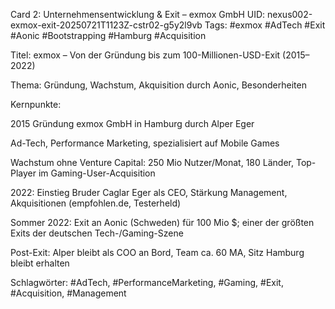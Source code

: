 Card 2: Unternehmensentwicklung & Exit – exmox GmbH
UID: nexus002-exmox-exit-20250721T1123Z-cstr02-g5y2l9vb
Tags: #exmox #AdTech #Exit #Aonic #Bootstrapping #Hamburg #Acquisition

Titel: exmox – Von der Gründung bis zum 100-Millionen-USD-Exit (2015–2022)

Thema: Gründung, Wachstum, Akquisition durch Aonic, Besonderheiten

Kernpunkte:

2015 Gründung exmox GmbH in Hamburg durch Alper Eger

Ad-Tech, Performance Marketing, spezialisiert auf Mobile Games

Wachstum ohne Venture Capital: 250 Mio Nutzer/Monat, 180 Länder, Top-Player im Gaming-User-Acquisition

2022: Einstieg Bruder Caglar Eger als CEO, Stärkung Management, Akquisitionen (empfohlen.de, Testerheld)

Sommer 2022: Exit an Aonic (Schweden) für 100 Mio $; einer der größten Exits der deutschen Tech-/Gaming-Szene

Post-Exit: Alper bleibt als COO an Bord, Team ca. 60 MA, Sitz Hamburg bleibt erhalten

Schlagwörter: #AdTech, #PerformanceMarketing, #Gaming, #Exit, #Acquisition, #Management